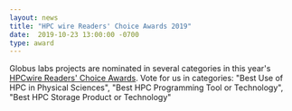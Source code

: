 ```yaml
---
layout: news
title: "HPC wire Readers' Choice Awards 2019"
date:  2019-10-23 13:00:00 -0700
type: award
---
```


Globus labs projects are nominated in several categories in this year's [HPCwire Readers' Choice Awards](https://www.hpcwire.com/2019-hpcwire-readers-choice-awards/).
Vote for us in categories: "Best Use of HPC in Physical Sciences", "Best HPC Programming Tool or Technology", "Best HPC Storage Product or Technology"
